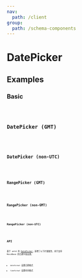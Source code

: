 ```yaml
---
nav:
  path: /client
group:
  path: /schema-components
---
```


# DatePicker

## Examples

### Basic

<code src="./demos/demo1.tsx" />

### DatePicker (GMT)

<code src="./demos/demo2.tsx" />

### DatePicker (non-UTC)

<code src="./demos/demo3.tsx" />

### RangePicker (GMT)

<code src="./demos/demo4.tsx" />

### RangePicker (non-GMT)

<code src="./demos/demo5.tsx" />

### RangePicker (non-UTC)

<code src="./demos/demo6.tsx" />

## API

基于 antd 的 [DatePicker](https://ant.design/components/date-picker/#API)，新增了以下扩展属性，用于支持 NocoBase 的日期字段设置。

- `dateFormat` 设置日期格式
- `timeFormat` 设置时间格式

